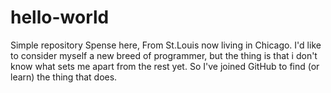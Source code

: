 # hello-world
Simple repository
Spense here, From St.Louis now living in Chicago. I'd like to consider myself a new breed of programmer, but 
the thing is that i don't know what sets me apart from the rest yet. So I've joined GitHub to find (or learn) the thing
that does.
